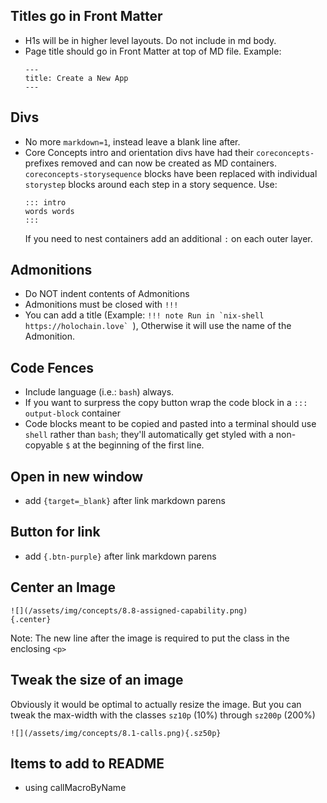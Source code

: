 
## Titles go in Front Matter
  - H1s will be in higher level layouts. Do not include in md body.
  - Page title should go in Front Matter at top of MD file.
    Example:
    ```
    ---
    title: Create a New App
    ---
    ```

## Divs
  - No more `markdown=1`, instead leave a blank line after.
  - Core Concepts intro and orientation divs have had their `coreconcepts-` prefixes removed and can now be created as MD containers. `coreconcepts-storysequence` blocks have been replaced with individual `storystep` blocks around each step in a story sequence. Use:
    ```
    ::: intro
    words words
    :::
    ```
    If you need to nest containers add an additional `:` on each outer layer.

## Admonitions
  - Do NOT indent contents of Admonitions
  - Admonitions must be closed with `!!!`
  - You can add a title (Example: ```!!! note Run in `nix-shell https://holochain.love` ```), Otherwise it will use the name of the Admonition.

## Code Fences
  - Include language (i.e.: `bash`) always.
  - If you want to surpress the copy button wrap the code block in a `::: output-block` container
  - Code blocks meant to be copied and pasted into a terminal should use `shell` rather than `bash`; they'll automatically get styled with a non-copyable `$` at the beginning of the first line.

## Open in new window
- add `{target=_blank}` after link markdown parens

## Button for link
- add `{.btn-purple}` after link markdown parens

## Center an Image
```
![](/assets/img/concepts/8.8-assigned-capability.png)
{.center}
```
Note: The new line after the image is required to put the class in the enclosing `<p>`

## Tweak the size of an image
Obviously it would be optimal to actually resize the image. But you can tweak the max-width with the classes
`sz10p` (10%) through `sz200p` (200%)
```
![](/assets/img/concepts/8.1-calls.png){.sz50p}
```

## Items to add to README
- using callMacroByName



